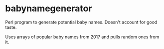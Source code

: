 # babynamegenerator
Perl program to generate potential baby names. Doesn't account for good taste.

Uses arrays of popular baby names from 2017 and pulls random ones from it.

